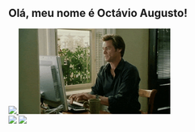 <div>
  <h2>Olá, meu nome é Octávio Augusto!</h2>
</div>

<div>
 <a href="https://github.com/octav1oaugusto">
 <img height="170em" src="https://github-readme-stats.vercel.app/api?username=octav1oaugusto&show_icons=true&theme=tokyonight&include_all_commits=true&count_private=true"/>
<img src="assets/coding.gif", width="300"/>
</div> 
  
 <div>
   <a href="https://www.linkedin.com/in/octav1oaugusto/" target="_blank"><img src="https://img.shields.io/badge/-LinkedIn-%230077B5?style=for-the-badge&logo=linkedin&logoColor=white" target="_blank"></a> 
   <a href="https://www.instagram.com/octav1oaugusto/" target="_blank"><img src="https://img.shields.io/badge/-Instagram-%23E4405F?style=for-the-badge&logo=instagram&logoColor=white" target="_blank"></a>
   
 </div>
